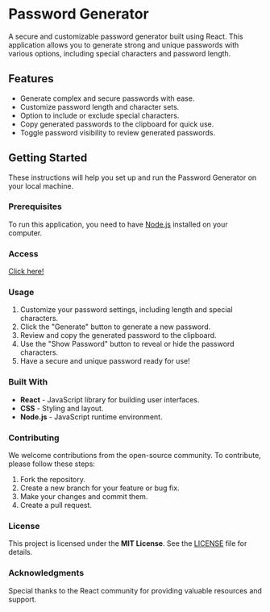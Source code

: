# Password Generator

A secure and customizable password generator built using React. This application allows you to generate strong and unique passwords with various options, including special characters and password length.

## Features

- Generate complex and secure passwords with ease.
- Customize password length and character sets.
- Option to include or exclude special characters.
- Copy generated passwords to the clipboard for quick use.
- Toggle password visibility to review generated passwords.

## Getting Started

These instructions will help you set up and run the Password Generator on your local machine.

### Prerequisites

To run this application, you need to have [Node.js](https://nodejs.org/) installed on your computer.

### Access
[Click here!](https://password-generator-mu-peach-64.vercel.app/)

### Usage

1. Customize your password settings, including length and special characters.
2. Click the "Generate" button to generate a new password.
3. Review and copy the generated password to the clipboard.
4. Use the "Show Password" button to reveal or hide the password characters.
5. Have a secure and unique password ready for use!

### Built With

- **React** - JavaScript library for building user interfaces.
- **CSS** - Styling and layout.
- **Node.js** - JavaScript runtime environment.

### Contributing

We welcome contributions from the open-source community. To contribute, please follow these steps:

1. Fork the repository.
2. Create a new branch for your feature or bug fix.
3. Make your changes and commit them.
4. Create a pull request.

### License

This project is licensed under the **MIT License**. See the [LICENSE](LICENSE) file for details.

### Acknowledgments

Special thanks to the React community for providing valuable resources and support.
